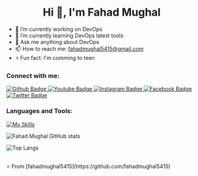  <h1 align="center">Hi 👋, I'm Fahad Mughal</h1>

- 🔭 I’m currently working on DevOps
- 🌱 I’m currently learning DevOps latest tools
- 💬 Ask me anything about DevOps 
- 📫 How to reach me: fahadmughal5415@gmail.com
- ⚡ Fun fact: I'm comming to teen
  
### Connect with me:
<div id="badges">
  <a href="https://github.com/fahadmughal5415">
    <img src="https://img.shields.io/badge/Github-white?style=for-the-badge&logo=Github&logoColor=black" alt="Github Badge"/>
  </a>
  <a href="https://www.youtube.com/channel/UCpwsd5w0S1CPAgBBUAyDCkQ">
    <img src="https://img.shields.io/badge/YouTube-red?style=for-the-badge&logo=youtube&logoColor=white" alt="Youtube Badge"/>
  </a>
   <a href="https://www.instagram.com/fahad.mughal6622">
    <img src="https://img.shields.io/badge/Instagram-purple?style=for-the-badge&logo=instagram&logoColor=white" alt="Instagram Badge"/>
  </a>
   <a href="https://fb.com/fahadmughal6622">
    <img src="https://img.shields.io/badge/Facebook-blue?style=for-the-badge&logo=facebook&logoColor=white" alt="Facebook Badge"/>
  </a>
   <a href="https://twitter.com/_maan_saab">
    <img src="https://img.shields.io/badge/Twitter-blue?style=for-the-badge&logo=twitter&logoColor=white" alt="Twitter Badge"/>
  </a>
</div>

### Languages and Tools:
[![My Skills](https://skillicons.dev/icons?i=devops,ansible,linux,docker,terraform,python,jenkins,xd&perline=5)](https://skillicons.dev)

![Fahad Mughal GitHub stats](https://github-readme-stats.vercel.app/api?username=fahadmughal5415&show_icons=true&theme=dark)

![Top Langs](https://github-readme-stats.vercel.app/api/top-langs/?username=fahadmughal5415&theme=dark)


<br>
⭐️ From [fahadmughal5415](https://github.com/fahadmughal5415)
